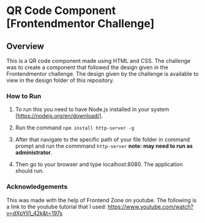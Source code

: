 # QR Code Component [Frontendmentor Challenge]

## Overview

This is a QR code component made using HTML and CSS. The challenge was to create a component that followed the design given in the Frontendmentor challenge. The design given by the challenge is available to view in the design folder of this repository. 

### How to Run

1. To run this you need to have Node.js installed in your system [https://nodejs.org/en/download/]. 

2. Run the command `npm install http-server -g`

3. After that navigate to the specific path of your file folder in command prompt and run the commmand `http-server` **note: may need to run as administrator**.
 
4. Then go to your browser and type localhost:8080. The application should run.

### Acknowledgements

This was made with the help of Frontend Zone on youtube. The following is a link to the youtube tutorial that I used: 
https://www.youtube.com/watch?v=dXpYll1_42k&t=197s
